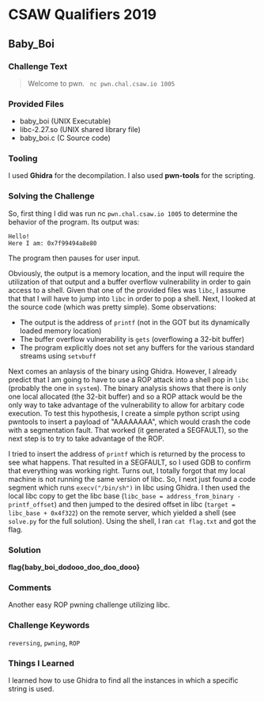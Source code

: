 # CSAW Qualifiers 2019

## Baby_Boi

### Challenge Text
> Welcome to pwn.
> ` nc pwn.chal.csaw.io 1005`

### Provided Files

* baby_boi (UNIX Executable)
* libc-2.27.so (UNIX shared library file)
* baby_boi.c (C Source code)

### Tooling

I used **Ghidra** for the decompilation. I also used **pwn-tools** for the scripting.

### Solving the Challenge

So, first thing I did was run nc `pwn.chal.csaw.io 1005` to determine the behavior of the program. Its output was:

```
Hello!
Here I am: 0x7f99494a8e80
```

The program then pauses for user input.

Obviously, the output is a memory location, and the input will require the utilization of that output and a buffer overflow vulnerability in order to gain access to a shell. Given that one of the provided files was `libc`, I assume that that I will have to jump into `libc` in order to pop a shell. Next, I looked at the source code (which was pretty simple). Some observations:

* The output is the address of `printf` (not in the GOT but its dynamically loaded memory location)
* The buffer overflow vulnerability is `gets` (overflowing a 32-bit buffer)
* The program explicitly does not set any buffers for the various standard streams using `setvbuff`

Next comes an anlaysis of the binary using Ghidra. However, I already predict that I am going to have to use a ROP attack into a shell pop in `libc` (probably the one in `system`). The binary analysis shows that there is only one local allocated (the 32-bit buffer) and so a ROP attack would be the only way to take advantage of the vulnerability to allow for arbitary code execution. To test this hypothesis, I create a simple python script using pwntools to insert a payload of "AAAAAAAA", which would crash the code with a segmentation fault. That worked (it generated a SEGFAULT), so the next step is to try to take advantage of the ROP. 

I tried to insert the address of `printf` which is returned by the process to see what happens. That resulted in a SEGFAULT, so I used GDB to confirm that everything was working right. Turns out, I totally forgot that my local machine is not running the same version of libc. So, I next just found a code segment which runs `execv("/bin/sh")` in libc using Ghidra. I then used the local libc copy to get the libc base (`libc_base = address_from_binary - printf_offset`) and then jumped to the desired offset in libc (`target = libc_base + 0x4f322`) on the remote server, which yielded a shell (see `solve.py` for the full solution). Using the shell, I ran `cat flag.txt` and got the flag.

### Solution
**flag{baby_boi_dodooo_doo_doo_dooo}**

### Comments

Another easy ROP pwning challenge utilizing libc.

### Challenge Keywords

`reversing`, `pwning`, `ROP`

### Things I Learned

I learned how to use Ghidra to find all the instances in which a specific string is used.
